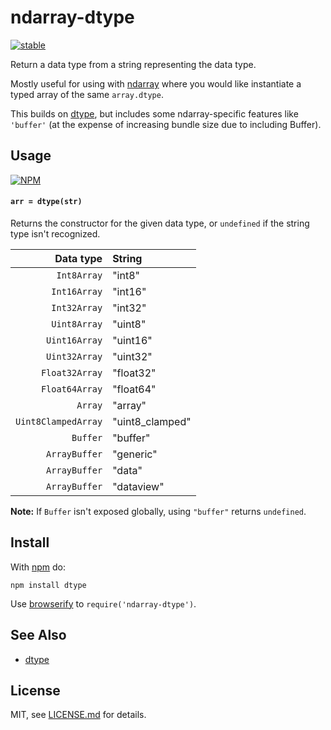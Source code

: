# ndarray-dtype

[![stable](http://badges.github.io/stability-badges/dist/stable.svg)](http://github.com/badges/stability-badges)

Return a data type from a string representing the data type.

Mostly useful for using with [ndarray](https://github.com/mikolalysenko/ndarray)
where you would like instantiate a typed array of the same `array.dtype`.

This builds on [dtype](https://www.npmjs.com/package/dtype), but includes some ndarray-specific features like `'buffer'` (at the expense of increasing bundle size due to including Buffer).

## Usage

[![NPM](https://nodei.co/npm/ndarray-dtype.png)](https://www.npmjs.com/package/ndarray-dtype)

#### `arr = dtype(str)`

Returns the constructor for the given data type, or `undefined` if the string type isn't recognized.

Data type | String
--------: | :-----
`Int8Array` | "int8"
`Int16Array` | "int16"
`Int32Array` | "int32"
`Uint8Array` | "uint8"
`Uint16Array` | "uint16"
`Uint32Array` | "uint32"
`Float32Array` | "float32"
`Float64Array` | "float64"
`Array` | "array"
`Uint8ClampedArray` | "uint8_clamped"
`Buffer` | "buffer"
`ArrayBuffer` | "generic"
`ArrayBuffer` | "data"
`ArrayBuffer` | "dataview"

**Note:** If `Buffer` isn't exposed globally, using `"buffer"` returns `undefined`. 

## Install

With [npm](https://npmjs.org) do:

```
npm install dtype
```

Use [browserify](http://browserify.org) to `require('ndarray-dtype')`.

## See Also

- [dtype](https://www.npmjs.com/package/dtype)

## License

MIT, see [LICENSE.md](http://github.com/mattdesl/ndarray-dtype/blob/master/LICENSE.md) for details.
